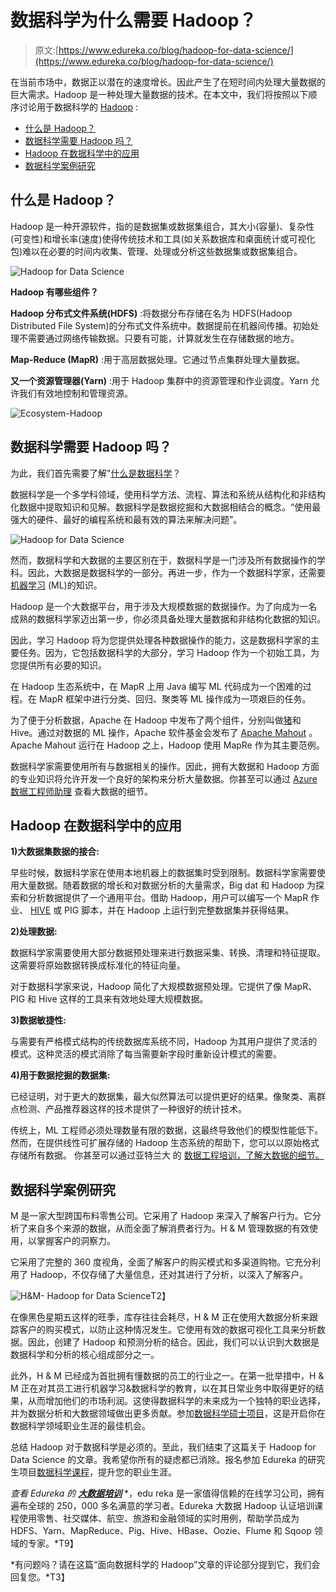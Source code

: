 # 数据科学为什么需要 Hadoop？

> 原文:[https://www.edureka.co/blog/hadoop-for-data-science/](https://www.edureka.co/blog/hadoop-for-data-science/)

在当前市场中，数据正以潜在的速度增长。因此产生了在短时间内处理大量数据的巨大需求。Hadoop 是一种处理大量数据的技术。在本文中，我们将按照以下顺序讨论用于数据科学的 [Hadoop](https://www.edureka.co/blog/what-is-hadoop/) :

*   [什么是 Hadoop？](#what)
*   [数据科学需要 Hadoop 吗？](#need)
*   [Hadoop 在数据科学中的应用](#use)
*   [数据科学案例研究](#case-study)

## **什么是 Hadoop？**

Hadoop 是一种开源软件，指的是数据集或数据集组合，其大小(容量)、复杂性(可变性)和增长率(速度)使得传统技术和工具(如关系数据库和桌面统计或可视化包)难以在必要的时间内收集、管理、处理或分析这些数据集或数据集组合。

![Hadoop for Data Science](../Images/eb853aee1536217b62de1b75dd58dc3c.png)

**Hadoop 有哪些组件？**

**Hadoop 分布式文件系统(HDFS)** :将数据分布存储在名为 HDFS(Hadoop Distributed File System)的分布式文件系统中。数据提前在机器间传播。初始处理不需要通过网络传输数据。只要有可能，计算就发生在存储数据的地方。

**Map-Reduce (MapR)** :用于高层数据处理。它通过节点集群处理大量数据。

**又一个资源管理器(Yarn)** :用于 Hadoop 集群中的资源管理和作业调度。Yarn 允许我们有效地控制和管理资源。

![Ecosystem-Hadoop](../Images/cb549d762dcdd363a1b23d5e8d1f634e.png)

## **数据科学需要 Hadoop 吗？**

为此，我们首先需要了解"[什么是数据科学](https://www.edureka.co/blog/what-is-data-science/)？

数据科学是一个多学科领域，使用科学方法、流程、算法和系统从结构化和非结构化数据中提取知识和见解。数据科学是数据挖掘和大数据相结合的概念。“使用最强大的硬件、最好的编程系统和最有效的算法来解决问题”。

![Hadoop for Data Science](../Images/af7b545afd04f5fe820ec4d29fa3cb13.png)

然而，数据科学和大数据的主要区别在于，数据科学是一门涉及所有数据操作的学科。因此，大数据是数据科学的一部分。再进一步，作为一个数据科学家，还需要[机器学习](https://www.edureka.co/blog/machine-learning-in-java/) (ML)的知识。

Hadoop 是一个大数据平台，用于涉及大规模数据的数据操作。为了向成为一名成熟的数据科学家迈出第一步，你必须具备处理大量数据和非结构化数据的知识。

因此，学习 Hadoop 将为您提供处理各种数据操作的能力，这是数据科学家的主要任务。因为，它包括数据科学的大部分，学习 Hadoop 作为一个初始工具，为您提供所有必要的知识。

在 Hadoop 生态系统中，在 MapR 上用 Java 编写 ML 代码成为一个困难的过程。在 MapR 框架中进行分类、回归、聚类等 ML 操作成为一项艰巨的任务。

为了便于分析数据，Apache 在 Hadoop 中发布了两个组件，分别叫做[猪](https://www.edureka.co/blog/pig-tutorial/)和 Hive。通过对数据的 ML 操作，Apache 软件基金会发布了 [Apache Mahout](https://www.edureka.co/blog/overview-of-apache-mahout) 。Apache Mahout 运行在 Hadoop 之上，Hadoop 使用 MapRe 作为其主要范例。

数据科学家需要使用所有与数据相关的操作。因此，拥有大数据和 Hadoop 方面的专业知识将允许开发一个良好的架构来分析大量数据。你甚至可以通过 [Azure 数据工程师助理](https://www.edureka.co/microsoft-azure-data-engineering-certification-course) 查看大数据的细节。

## **Hadoop 在数据科学中的应用**

**1)大数据集数据的接合:**

早些时候，数据科学家在使用本地机器上的数据集时受到限制。数据科学家需要使用大量数据。随着数据的增长和对数据分析的大量需求，Big dat 和 Hadoop 为探索和分析数据提供了一个通用平台。借助 Hadoop，用户可以编写一个 MapR 作业、 [HIVE](https://www.edureka.co/blog/introduction-to-apache-hive/) 或 PIG 脚本，并在 Hadoop 上运行到完整数据集并获得结果。

**2)处理数据:**

数据科学家需要使用大部分数据预处理来进行数据采集、转换、清理和特征提取。这需要将原始数据转换成标准化的特征向量。

对于数据科学家来说，Hadoop 简化了大规模数据预处理。它提供了像 MapR、PIG 和 Hive 这样的工具来有效地处理大规模数据。

**3)数据敏捷性:**

与需要有严格模式结构的传统数据库系统不同，Hadoop 为其用户提供了灵活的模式。这种灵活的模式消除了每当需要新字段时重新设计模式的需要。

**4)用于数据挖掘的数据集:**

已经证明，对于更大的数据集，最大似然算法可以提供更好的结果。像聚类、离群点检测、产品推荐器这样的技术提供了一种很好的统计技术。

传统上，ML 工程师必须处理数量有限的数据，这最终导致他们的模型性能低下。然而，在提供线性可扩展存储的 Hadoop 生态系统的帮助下，您可以以原始格式存储所有数据。 你甚至可以通过亚特兰大 的 [数据工程培训，了解大数据的细节。](https://www.edureka.co/microsoft-azure-data-engineering-certification-course-atlanta)

## **数据科学案例研究**

M 是一家大型跨国布料零售公司。它采用了 Hadoop 来深入了解客户行为。它分析了来自多个来源的数据，从而全面了解消费者行为。H & M 管理数据的有效使用，以掌握客户的洞察力。

它采用了完整的 360 度视角，全面了解客户的购买模式和多渠道购物。它充分利用了 Hadoop，不仅存储了大量信息，还对其进行了分析，以深入了解客户。

![H&M- Hadoop for Data Science](../Images/381afc73f848198cab8bfe90a681ccbd.png)T2】

在像黑色星期五这样的旺季，库存往往会耗尽，H & M 正在使用大数据分析来跟踪客户的购买模式，以防止这种情况发生。它使用有效的数据可视化工具来分析数据。因此，创建了 Hadoop 和预测分析的结合。因此，我们可以认识到大数据是数据科学和分析的核心组成部分之一。

此外，H & M 已经成为首批拥有懂数据的员工的行业之一。在第一批举措中，H & M 正在对其员工进行机器学习&数据科学的教育，以在其日常业务中取得更好的结果，从而增加他们的市场利润。这使得数据科学的未来成为一个独特的职业选择，并为数据分析和大数据领域做出更多贡献。参加[数据科学硕士项目](https://www.edureka.co/masters-program/data-scientist-certification)，这是开启你在数据科学领域职业生涯的最佳机会。

总结 Hadoop 对于数据科学是必须的。至此，我们结束了这篇关于 Hadoop for Data Science 的文章。我希望你所有的疑虑都已消除。报名参加 Edureka 的研究生项目[数据科学课程](https://www.edureka.co/executive-programs/advanced-program-data-science-course-iitg)，提升您的职业生涯。

*查看 Edureka 的 [**大数据培训**](https://www.edureka.co/big-data-hadoop-training-certification)* *，edu reka 是一家值得信赖的在线学习公司，拥有遍布全球的 250，000 多名满意的学习者。Edureka 大数据 Hadoop 认证培训课程使用零售、社交媒体、航空、旅游和金融领域的实时用例，帮助学员成为 HDFS、Yarn、MapReduce、Pig、Hive、HBase、Oozie、Flume 和 Sqoop 领域的专家。*T9】

*有问题吗？请在这篇“面向数据科学的 Hadoop”文章的评论部分提到它，我们会回复您。*T3】